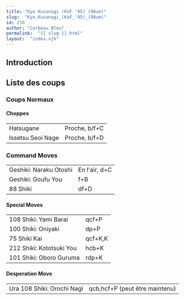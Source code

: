 ```yaml
---
title: "Kyo Kusanagi (KoF '95) (98um)"
slug:  "Kyo_Kusanagi_(KoF_'95)_(98um)"
id: 250
author: "Corbeau Bleu"
permalink:  "{{ slug }}.html"
layout:  "index.njk"
---
```


## Introduction

## Liste des coups

### Coups Normaux

#### Choppes

|                   |               |
|-------------------|---------------|
| Hatsugane         | Proche, b/f+C |
| Issetsu Seoi Nage | Proche, b/f+D |

### Command Moves

|                        |               |
|------------------------|---------------|
| Geshiki: Naraku Otoshi | En l'air, d+C |
| Geshiki: Goufu You     | f+B           |
| 88 Shiki               | df+D          |

#### Special Moves

|                          |         |
|--------------------------|---------|
| 108 Shiki: Yami Barai    | qcf+P   |
| 100 Shiki: Oniyaki       | dp+P    |
| 75 Shiki Kai             | qcf+K,K |
| 212 Shiki: Kototsuki You | hcb+K   |
| 101 Shiki: Oboro Guruma  | rdp+K   |

#### Desperation Move

|                            |                                |
|----------------------------|--------------------------------|
| Ura 108 Shiki: Orochi Nagi | qcb,hcf+P (peut être maintenu) |
